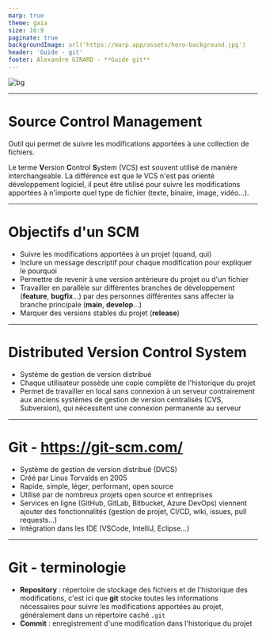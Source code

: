 ```yaml
---
marp: true
theme: gaia
size: 16:9
paginate: true
backgroundImage: url('https://marp.app/assets/hero-background.jpg')
header: 'Guide - git'
footer: Alexandre GIRARD - **Guide git**
---
```


![bg](https://images8.alphacoders.com/430/430944.jpg)

--- 

# **S**ource **C**ontrol **M**anagement

Outil qui permet de suivre les modifications apportées à une collection de fichiers.

Le terme **V**ersion **C**ontrol **S**ystem (VCS) est souvent utilisé de manière interchangeable. La différence est que le VCS n'est pas orienté développement logiciel, il peut être utilisé pour suivre les modifications apportées à n'importe quel type de fichier (texte, binaire, image, vidéo...).

---

# Objectifs d'un SCM

- Suivre les modifications apportées à un projet (quand, qui)
- Inclure un message descriptif pour chaque modification pour expliquer le pourquoi
- Permettre de revenir à une version antérieure du projet ou d'un fichier
- Travailler en parallèle sur différentes branches de développement (__feature__, __bugfix__...) par des personnes différentes sans affecter la branche principale (__main__, __develop__...)
- Marquer des versions stables du projet (__release__)

---

# Distributed Version Control System

- Système de gestion de version distribué
- Chaque utilisateur possède une copie complète de l'historique du projet
- Permet de travailler en local sans connexion à un serveur contrairement aux anciens systèmes de gestion de version centralisés (CVS, Subversion), qui nécessitent une connexion permanente au serveur

---
# **G**it - https://git-scm.com/

- Système de gestion de version distribué (DVCS)
- Créé par Linus Torvalds en 2005
- Rapide, simple, léger, performant, open source
- Utilisé par de nombreux projets open source et entreprises
- Services en ligne (GitHub, GitLab, Bitbucket, Azure DevOps) viennent ajouter des fonctionnalités (gestion de projet, CI/CD, wiki, issues, pull requests...)
- Intégration dans les IDE (VSCode, IntelliJ, Eclipse...)

---

# **G**it - terminologie

- **Repository** : répertoire de stockage des fichiers et de l'historique des modifications, c'est ici que **git** stocke toutes les informations nécessaires pour suivre les modifications apportées au projet, généralement dans un répertoire caché `.git`
- **Commit** : enregistrement d'une modification dans l'historique du projet
